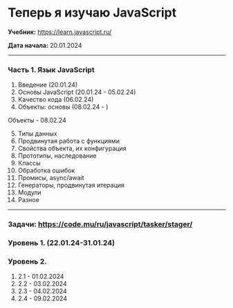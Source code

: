# Теперь я изучаю JavaScript

**Учебник:** https://learn.javascript.ru/

**Дата начала:** 20.01.2024

---

### Часть 1. Язык JavaScript

1. Введение (20.01.24)
2. Основы JavaScript (20.01.24 - 05.02.24)
3. Качество кода (06.02.24)
4. Объекты: основы (08.02.24 - )

Объекты - 08.02.24

5. Типы данных
6. Продвинутая работа с функциями
7. Свойства объекта, их конфигурация
8. Прототипы, наследование
9. Классы
10. Обработка ошибок
11. Промисы, async/await
12. Генераторы, продвинутая итерация
13. Модули
14. Разное

---

### Задачи: https://code.mu/ru/javascript/tasker/stager/

### Уровень 1. (22.01.24-31.01.24)

### Уровень 2.

1. 2.1 - 01.02.2024
2. 2.2 - 03.02.2024
3. 2.3 - 04.02.2024
4. 2.4 - 09.02.2024
